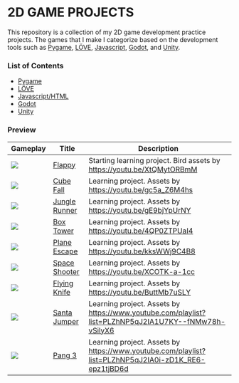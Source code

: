 # 2D GAME PROJECTS
This repository is a collection of my 2D game development practice projects. The games that I make I categorize based on the development tools such as [Pygame](https://www.pygame.org/), [LÖVE](https://love2d.org/), [Javascript](https://developer.mozilla.org/en-US/docs/Games), [Godot](https://godotengine.org/), and [Unity](https://unity.com/).

### List of Contents
- [Pygame](./pygame/)
- [LÖVE](./love2d/)
- [Javascript/HTML](./javascript/)
- [Godot](./godot/)
- [Unity](./unity/)

### Preview

Gameplay | Title | Description
--- | --- | ---
![](https://media.giphy.com/media/KwFzbadSu9vFccBgvM/giphy.gif) | [Flappy](./unity/Flappy/) | Starting learning project. Bird assets by https://youtu.be/XtQMytORBmM
![](https://media.giphy.com/media/Cginf7y94Wns9QWcE9/giphy.gif) | [Cube Fall](./unity/CubeFall/) | Learning project. Assets by https://youtu.be/gc5a_Z6M4hs
![](https://media.giphy.com/media/opcxoHZKMo29Dxc4Iq/giphy.gif) | [Jungle Runner](./unity/JungleRunner/) | Learning project. Assets by https://youtu.be/gE9bjYpUrNY
![](https://media.giphy.com/media/y4kyEckfJCzviTSspk/giphy.gif) | [Box Tower](./unity/BoxTower/) | Learning project. Assets by https://youtu.be/4QP0ZTPUaI4
![](https://media.giphy.com/media/5mjZf6ht1aCb7Zvg4I/giphy.gif) | [Plane Escape](./unity/PlaneEscape/) | Learning project. Assets by https://youtu.be/kksWWj9C4B8
![](https://media.giphy.com/media/tSRkmS6tlkXWykda8o/giphy.gif) | [Space Shooter](./unity/SpaceShooter/) | Learning project. Assets by https://youtu.be/XCOTK-a-1cc
![](https://media.giphy.com/media/hv11PIGUn7fTY7XibE/giphy.gif) | [Flying Knife](./unity/FlyingKnife/) | Learning project. Assets by https://youtu.be/ButtMb7uSLY
![](https://media.giphy.com/media/vZmk2xPPj8XpHUfc0g/giphy.gif) | [Santa Jumper](./unity/SantaJumper/) | Learning project. Assets by https://www.youtube.com/playlist?list=PLZhNP5qJ2IA1U7KY--fNMw78h-vSilyX6
![](https://media.giphy.com/media/VxiPToEojSgZlGgxP4/giphy.gif) | [Pang 3](./unity/Pang3/) | Learning project. Assets by https://www.youtube.com/playlist?list=PLZhNP5qJ2IA0i-zD1K_RE6-epz1tjBD6d